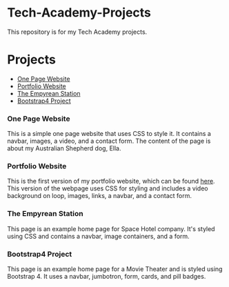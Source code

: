 # Tech-Academy-Projects
This repository is for my Tech Academy projects.
# Projects
* [One Page Website](https://github.com/jeffstop/Tech-Academy-Projects/tree/main/One-Page-Website)
* [Portfolio Website](https://github.com/jeffstop/Tech-Academy-Projects/tree/main/Portfolio_Website)
* [The Empyrean Station](https://github.com/jeffstop/Tech-Academy-Projects/tree/main/The%20Empyrean%20Station)
* [Bootstrap4 Project](https://github.com/jeffstop/Tech-Academy-Projects/tree/main/bootstrap4_project)
### One Page Website
This is a simple one page website that uses CSS to style it. It contains a navbar, images, a video, and a contact form. The content of the page is about my Australian Shepherd dog, Ella.
### Portfolio Website
This is the first version of my portfolio website, which can be found [here](jeffstop.github.io). This version of the webpage uses CSS for styling and includes a video background on loop, images, links, a navbar, and a contact form. 
### The Empyrean Station
This page is an example home page for Space Hotel company. It's styled using CSS and contains a navbar, image containers, and a form.
### Bootstrap4 Project
This page is an example home page for a Movie Theater and is styled using Bootstrap 4. It uses a navbar, jumbotron, form, cards, and pill badges.
